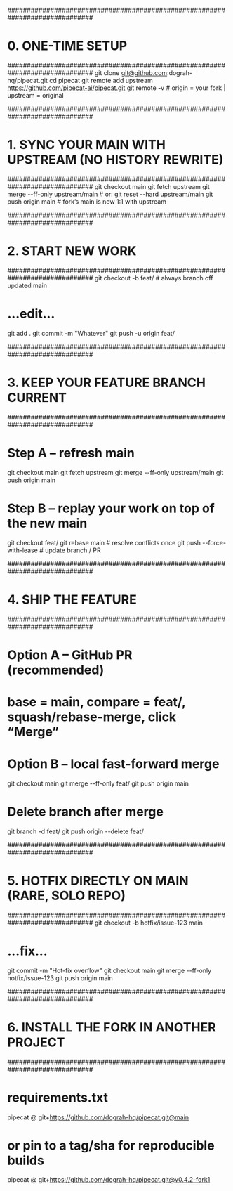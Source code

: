 ##############################################################################
# 0. ONE-TIME SETUP
##############################################################################
git clone git@github.com:dograh-hq/pipecat.git
cd pipecat
git remote add upstream https://github.com/pipecat-ai/pipecat.git
git remote -v          # origin = your fork | upstream = original

##############################################################################
# 1. SYNC YOUR MAIN WITH UPSTREAM (NO HISTORY REWRITE)
##############################################################################
git checkout main
git fetch upstream
git merge --ff-only upstream/main   # or: git reset --hard upstream/main
git push origin main                # fork’s main is now 1:1 with upstream

##############################################################################
# 2. START NEW WORK
##############################################################################
git checkout -b feat/<topic>        # always branch off updated main
# ...edit...
git add .
git commit -m "Whatever"
git push -u origin feat/<topic>

##############################################################################
# 3. KEEP YOUR FEATURE BRANCH CURRENT
##############################################################################
# Step A – refresh main
git checkout main
git fetch upstream
git merge --ff-only upstream/main
git push origin main

# Step B – replay your work on top of the new main
git checkout feat/<topic>
git rebase main                     # resolve conflicts once
git push --force-with-lease         # update branch / PR

##############################################################################
# 4. SHIP THE FEATURE
##############################################################################
# Option A – GitHub PR (recommended)
#   base = main, compare = feat/<topic>, squash/rebase-merge, click “Merge”

# Option B – local fast-forward merge
git checkout main
git merge --ff-only feat/<topic>
git push origin main

# Delete branch after merge
git branch -d feat/<topic>
git push origin --delete feat/<topic>

##############################################################################
# 5. HOTFIX DIRECTLY ON MAIN (RARE, SOLO REPO)
##############################################################################
git checkout -b hotfix/issue-123 main
# ...fix...
git commit -m "Hot-fix overflow"
git checkout main
git merge --ff-only hotfix/issue-123
git push origin main

##############################################################################
# 6. INSTALL THE FORK IN ANOTHER PROJECT
##############################################################################
# requirements.txt
pipecat @ git+https://github.com/dograh-hq/pipecat.git@main
# or pin to a tag/sha for reproducible builds
pipecat @ git+https://github.com/dograh-hq/pipecat.git@v0.4.2-fork1
